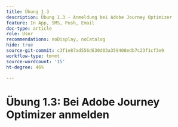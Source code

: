 ```yaml
---
title: Übung 1.3
description: Übung 1.3 - Anmeldung bei Adobe Journey Optimizer
feature: In App, SMS, Push, Email
doc-type: article
role: User
recommendations: noDisplay, noCatalog
hide: true
source-git-commit: c3f1e87ad556d630d03a359408edb7c23f1cf3e9
workflow-type: tm+mt
source-wordcount: '15'
ht-degree: 46%

---
```



# Übung 1.3: Bei Adobe Journey Optimizer anmelden
